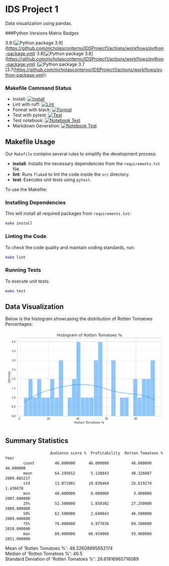 # IDS Project 1 

Data visualization using pandas.


###Python Versions Matrix Badges

3.9:[![Python package 3.9](https://github.com/nicholasconterno/IDSProject1/actions/workflows/python-package.yml/badge.svg)]\(https://github.com/nicholasconterno/IDSProject1/actions/workflows/python-package.yml)
3.8[![Python package 3.8](https://github.com/nicholasconterno/IDSProject1/actions/workflows/python-package.yml/badge.svg)]\(https://github.com/nicholasconterno/IDSProject1/actions/workflows/python-package.yml)
[![Python package 3.7](https://github.com/nicholasconterno/IDSProject1/actions/workflows/python-package.yml/badge.svg)]3.7(https://github.com/nicholasconterno/IDSProject1/actions/workflows/python-package.yml)\


### Makefile Command Status

- Install: [![Install](https://github.com/nicholasconterno/IDSProject1/actions/workflows/python-package.yml/badge.svg?event=push&step=make_install)](https://github.com/nicholasconterno/IDSProject1/actions/workflows/python-package.yml)
- Lint with ruff: [![Lint](https://github.com/nicholasconterno/IDSProject1/actions/workflows/python-package.yml/badge.svg?event=push&step=make_lint)](https://github.com/nicholasconterno/IDSProject1/actions/workflows/python-package.yml)
- Format with black: [![Format](https://github.com/nicholasconterno/IDSProject1/actions/workflows/python-package.yml/badge.svg?event=push&step=make_format)](https://github.com/nicholasconterno/IDSProject1/actions/workflows/python-package.yml)
- Test with pytest: [![Test](https://github.com/nicholasconterno/IDSProject1/actions/workflows/python-package.yml/badge.svg?event=push&step=make_test)](https://github.com/nicholasconterno/IDSProject1/actions/workflows/python-package.yml)
- Test notebook: [![Notebook Test](https://github.com/nicholasconterno/IDSProject1/actions/workflows/python-package.yml/badge.svg?event=push&step=make_nbtest)](https://github.com/nicholasconterno/IDSProject1/actions/workflows/python-package.yml)
- Markdown Generation: [![Notebook Test](https://github.com/nicholasconterno/IDSProject1/actions/workflows/python-package.yml/badge.svg?event=push&step=gen_markdown)](https://github.com/nicholasconterno/IDSProject1/actions/workflows/python-package.yml)

## Makefile Usage


Our `Makefile` contains several rules to simplify the development process:

- **install**: Installs the necessary dependencies from the `requirements.txt` file.
- **lint**: Runs `flake8` to lint the code inside the `src` directory.
- **test**: Executes unit tests using `pytest`.

To use the Makefile:

### Installing Dependencies

This will install all required packages from `requirements.txt`:

```bash
make install
```

### Linting the Code

To check the code quality and maintain coding standards, run:

```bash
make lint
```

### Running Tests

To execute unit tests:

```bash
make test
```

## Data Visualization

Below is the histogram showcasing the distribution of Rotten Tomatoes Percentages:

![Histogram](./histogram.png)

## Summary Statistics
                        Audience score %  Profitability  Rotten Tomatoes %  Year
            count         46.000000      46.000000          46.000000    46.000000
            mean          64.195652       5.138843          48.326087  2009.065217
            std           13.071801      10.038464          26.619170     1.436078
            min           40.000000       0.000000           3.000000  2007.000000
            25%           52.500000       1.858302          27.250000  2008.000000
            50%           62.500000       2.640843          46.500000  2009.000000
            75%           76.000000       4.977038          69.500000  2010.000000
            max           89.000000      66.934000          93.000000  2011.000000
Mean of 'Rotten Tomatoes %': 48.32608695652174\
Median of 'Rotten Tomatoes %': 46.5\
Standard Deviation of 'Rotten Tomatoes %': 26.61916965716089
